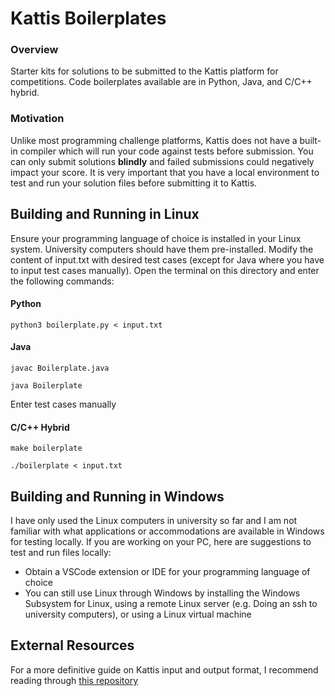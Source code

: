 # Kattis Boilerplates
### Overview
Starter kits for solutions to be submitted to the Kattis platform for competitions. Code boilerplates available are in Python, Java, and C/C++ hybrid.

### Motivation
Unlike most programming challenge platforms, Kattis does not have a built-in compiler which will run your code against tests before submission. You can only submit solutions **blindly** and failed submissions could negatively impact your score. It is very important that you have a local environment to test and run your solution files before submitting it to Kattis.

## Building and Running in Linux
Ensure your programming language of choice is installed in your Linux system. University computers should have them pre-installed. Modify the content of input.txt with desired test cases (except for Java where you have to input test cases manually). Open the terminal on this directory and enter the following commands: 

#### Python
`python3 boilerplate.py < input.txt`


#### Java
`javac Boilerplate.java` 

`java Boilerplate` 

Enter test cases manually


#### C/C++ Hybrid
`make boilerplate` 

`./boilerplate < input.txt`


## Building and Running in Windows
I have only used the Linux computers in university so far and I am not familiar with what applications or accommodations are available in Windows for testing locally. If you are working on your PC, here are suggestions to test and run files locally:
- Obtain a VSCode extension or IDE for your programming language of choice
- You can still use Linux through Windows by installing the Windows Subsystem for Linux, using a remote Linux server (e.g. Doing an ssh to university computers), or using a Linux virtual machine  

## External Resources
For a more definitive guide on Kattis input and output format, I recommend reading through [this repository](https://github.com/mwermelinger/kattis-guide/blob/master/input.md)
